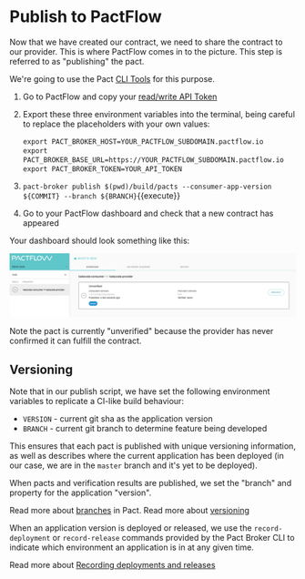 # Publish to PactFlow

Now that we have created our contract, we need to share the contract to our provider. This is where PactFlow comes in to the picture. This step is referred to as "publishing" the pact.

We're going to use the Pact [CLI Tools](https://docs.pact.io/implementation_guides/cli) for this purpose.

1. Go to PactFlow and copy your [read/write API Token](https://docs.pactflow.io/#configuring-your-api-token)
1. Export these three environment variables into the terminal, being careful to replace the placeholders with your own values:

   ```
   export PACT_BROKER_HOST=YOUR_PACTFLOW_SUBDOMAIN.pactflow.io
   export PACT_BROKER_BASE_URL=https://YOUR_PACTFLOW_SUBDOMAIN.pactflow.io
   export PACT_BROKER_TOKEN=YOUR_API_TOKEN
   ```

1. `pact-broker publish $(pwd)/build/pacts --consumer-app-version ${COMMIT} --branch ${BRANCH}`{{execute}}
1. Go to your PactFlow dashboard and check that a new contract has appeared

Your dashboard should look something like this:

![pactflow-dashboard-unverified](./assets/pactflow-dashboard-unverified.png)

Note the pact is currently "unverified" because the provider has never confirmed it can fulfill the contract.

## Versioning

Note that in our publish script, we have set the following environment variables to replicate a CI-like build behaviour:

- `VERSION` - current git sha as the application version
- `BRANCH` - current git branch to determine feature being developed

This ensures that each pact is published with unique versioning information, as well as describes where the current application has been deployed (in our case, we are in the `master` branch and it's yet to be deployed).

When pacts and verification results are published, we set the "branch" and property for the application "version".

Read more about [branches](https://docs.pact.io/pact_broker/branches/) in Pact.
Read more about [versioning](https://docs.pact.io/getting_started/versioning_in_the_pact_broker/)

When an application version is deployed or released, we use the `record-deployment` or `record-release` commands provided by the Pact Broker CLI to indicate which environment an application is in at any given time.

Read more about [Recording deployments and releases](https://docs.pact.io/pact_broker/recording_deployments_and_releases)
